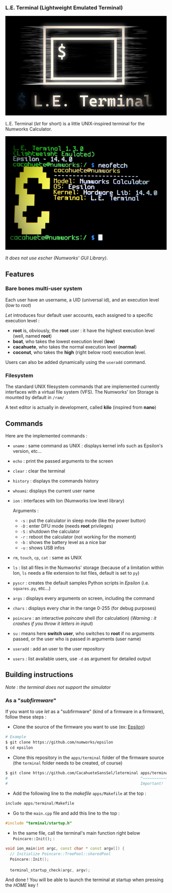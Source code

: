 ### L.E. Terminal (Lightweight Emulated Terminal)

![Logo](res/logo.png)

L.E. Terminal (*let* for short) is a little UNIX-inspired terminal for the Numworks Calculator. 

![Screenshot](res/screenshot.png)

*It does not use escher (Numworks' GUI Library)*.

## Features

### Bare bones multi-user system
Each user have an username, a UID (universal id), and an execution level (*low* to *root*)

*Let* introduces four default user accounts, each assigned to a specific execution level : 

+ **root** is, obviously, the **root** user : it have the highest execution level (well, named **root**)
+ **boat**, who takes the lowest execution level (**low**)
+ **cacahuete**, who takes the normal execution level (**normal**)
+ **coconut**, who takes the **high** (right below root) execution level.

Users can also be added dynamically using the `useradd` command.

### Filesystem

The standard UNIX filesystem commands that are implemented currently interfaces with a virtual file system (VFS).
The Numworks' Ion Storage is mounted by default in `/ram/`

A text editor is actually in development, called **kilo** (inspired from **nano**)

## Commands

Here are the implemented commands : 
+ `uname` : same command as UNIX : displays kernel info such as Epsilon's version, etc...
+ `echo` : print the passed arguments to the screen
+ `clear` : clear the terminal
+ `history` : displays the commands history
+ `whoami`: displays the current user name
+ `ion` : interfaces with Ion (Numworks low level library)

    Arguments : 
    + `-s` : put the calculator in sleep mode (like the power button)
    + `-D` : enter DFU mode (needs **root** privileges)
    + `-S` : shutdown the calculator
    + `-r` : reboot the calculator (not working for the moment)
    + `-b` : shows the battery level as a nice bar
    + `-u` : shows USB infos
+ `rm`, `touch`, `cp`, `cat` : same as UNIX
+ `ls` : list all files in the Numworks' storage (because of a limitation within Ion, `ls` needs a file extension to list files, default is set to `py`)
+ `pyscr` : creates the default samples Python scripts in *Epsilon* (i.e. `squares.py`, etc...)
+ `args` : displays every arguments on screen, including the command
+ `chars` : displays every char in the range 0-255 (for debug purposes)
+ `poincare` : an interactive *poincare* shell (for calculation) (*Warning : it crashes if you throw it letters in input*)
+ `su` : means here **switch user**, who switches to **root** if no arguments passed, or the user who is passed in arguments (user name)
+ `useradd` : add an user to the user repository
+ `users` : list available users, use `-d` as argument for detailed output

## Building instructions

*Note : the terminal does not support the simulator*

### As a "*subfirmware*"
If you want to use *let* as a "subfirmware" (kind of a firmware in a firmware), follow these steps : 

+ Clone the source of the firmware you want to use (ex: [Epsilon](https://github.com/numworks/epsilon))
```bash
# Example
$ git clone https://github.com/numworks/epsilon
$ cd epsilon
```
+ Clone this repository in the `apps/terminal` folder of the firmware source (the `terminal` folder needs to be created, of course)
```bash
$ git clone https://github.com/CacahueteSansSel/leterminal apps/terminal
#                                                          ^~~~~~~~~~~~~
#                                                          Important!
```
+ Add the following line to the *makefile* `apps/Makefile` at the top : 
```cpp
include apps/terminal/Makefile
```
+ Go to the `main.cpp` file and add this line to the top :
```cpp
#include "terminal/startup.h"
```
+ In the same file, call the terminal's main function right below `Poincare::Init();` : 
```cpp
void ion_main(int argc, const char * const argv[]) {
  // Initialize Poincare::TreePool::sharedPool
  Poincare::Init();

  terminal_startup_check(argc, argv);
```
And done ! You will be able to launch the terminal at startup when pressing the *HOME* key !